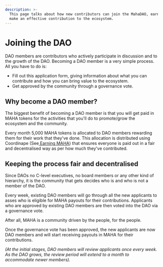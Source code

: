 ```yaml
---
description: >-
  This page talks about how new contributors can join the MahaDAO, earn MAHA and
  make an effective contribution to the ecosystem.
---
```


# Joining the DAO

DAO members are contributors who actively participate in discussion and to the growth of the DAO. Becoming a DAO member is a very simple process. All you have to do is:

* Fill out this application form, giving information about what you can contribute and how you can bring value to the ecosystem.
* Get approved by the community through a governance vote.

## Why become a DAO member?

The biggest benefit of becoming a DAO member is that you will get paid in MAHA tokens for the activities that you'll do to promote/grow the ecosystem and the community.

Every month 5,000 MAHA tokens is allocated to DAO members rewarding them for their work that they've done. This allocation is distributed using Coordinape \(See[ Earning MAHA](the-maha-token/getting-paid-in-maha.md)\)  that ensures everyone is paid out in a fair and decentralised way as per how much they've contributed. 

## Keeping the process fair and decentralised

Since DAOs no C-level executives, no board members or any other kind of hierarchy, it is the community that gets decides who is and who is not a member of the DAO.

Every week, existing DAO members will go through all the new applicants to asses who is eligible for MAHA payouts for their contributions. Applicants who are approved by existing DAO members are then voted into the DAO via a governance vote.

After all, MAHA is a community driven by the people, for the people. 

Once the governance vote has been approved, the new applicants are now DAO members and will start receiving payouts in MAHA for their contributions.

_\(At the initial stages, DAO members will review applicants once every week. As the DAO grows, the review period will extend to a month to accommodate newer members\)._

